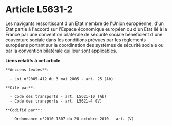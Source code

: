 # Article L5631-2

Les navigants ressortissant d'un Etat membre de l'Union européenne, d'un Etat partie à l'accord sur l'Espace économique
européen ou d'un Etat lié à la France par une convention bilatérale de sécurité sociale bénéficient d'une couverture sociale
dans les conditions prévues par les règlements européens portant sur la coordination des systèmes de sécurité sociale ou par
la convention bilatérale qui leur sont applicables.

**Liens relatifs à cet article**

	**Anciens textes**:

	  - Loi n°2005-412 du 3 mai 2005 - art. 25 (Ab)

	**Cité par**:

	  - Code des transports - art. L5621-10 (Ab)
	  - Code des transports - art. L5621-4 (V)

	**Codifié par**:

	  - Ordonnance n°2010-1307 du 28 octobre 2010 - art. (V)
